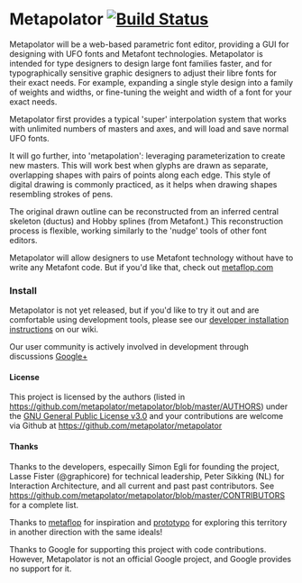 # Metapolator [![Build Status](https://travis-ci.org/metapolator/metapolator.png?branch=master)](https://travis-ci.org/metapolator/metapolator)

Metapolator will be a web-based parametric font editor, providing a GUI for designing with UFO fonts and Metafont technologies.
Metapolator is intended for type designers to design large font families faster, and for typographically sensitive graphic designers to adjust their libre fonts for their exact needs.
For example, expanding a single style design into a family of weights and widths, or fine-tuning the weight and width of a font for your exact needs.

Metapolator first provides a typical 'super' interpolation system that works with unlimited numbers of masters and axes, and will load and save normal UFO fonts. 

It will go further, into 'metapolation': leveraging parameterization to create new masters.
This will work best when glyphs are drawn as separate, overlapping shapes with pairs of points along each edge.
This style of digital drawing is commonly practiced, as it helps when drawing shapes resembling strokes of pens. 

The original drawn outline can be reconstructed from an inferred central skeleton (ductus) and Hobby splines (from Metafont.)
This reconstruction process is flexible, working similarly to the 'nudge' tools of other font editors.

Metapolator will allow designers to use Metafont technology without have to write any Metafont code.
But if you'd like that, check out [metaflop.com](http://www.metaflop.com)

### Install

Metapolator is not yet released, but if you'd like to try it out and are comfortable using development tools, please see our [developer installation instructions](https://github.com/metapolator/metapolator/wiki/installation) on our wiki.

Our user community is actively involved in development through discussions [Google+](https://plus.google.com/communities/110027004108709154749)

#### License

This project is licensed by the authors (listed in <https://github.com/metapolator/metapolator/blob/master/AUTHORS>) under the [GNU General Public License v3.0](http://www.gnu.org/copyleft/gpl.html) and your contributions are welcome via Github at <https://github.com/metapolator/metapolator>

#### Thanks

Thanks to the developers, especailly Simon Egli for founding the project, Lasse Fister (@graphicore) for technical leadership, Peter Sikking (NL) for Interaction Architecture, and all current and past past contributors. 
See https://github.com/metapolator/metapolator/blob/master/CONTRIBUTORS for a complete list.

Thanks to [metaflop](http://www.metaflop.com) for inspiration and [prototypo](http://www.prototypo.io) for exploring this territory in another direction with the same ideals!

Thanks to Google for supporting this project with code contributions. 
However, Metapolator is not an official Google project, and Google provides no support for it.
